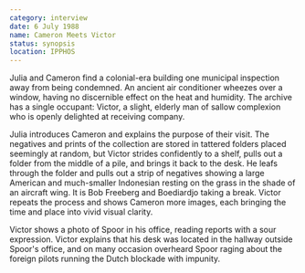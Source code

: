 ```yaml
---
category: interview
date: 6 July 1988
name: Cameron Meets Victor
status: synopsis
location: IPPHOS
---
```

Julia and Cameron find a colonial-era building one municipal inspection away from being
condemned. An ancient air conditioner wheezes over a window, having no
discernible effect on the heat and humidity. The archive has a single
occupant: Victor, a slight, elderly man of sallow complexion who is openly delighted at receiving company.

Julia introduces Cameron and explains the purpose of their visit. The
negatives and prints of the collection are stored in tattered folders
placed seemingly at random, but Victor strides confidently to a shelf,
pulls out a folder from the middle of a pile, and brings it back to the
desk. He leafs through the folder and pulls out a strip of negatives
showing a large American and much-smaller Indonesian resting on the grass in the shade of an aircraft wing. It is Bob
Freeberg and Boediardjo taking a break. Victor repeats the process and shows Cameron more images, each bringing the time and place into vivid visual clarity.

Victor shows a photo of Spoor in his office, reading reports with a sour expression. Victor explains that his desk was located in the
hallway outside Spoor's office, and on many occasion overheard Spoor
raging about the foreign pilots running the Dutch blockade with
impunity. 
